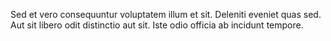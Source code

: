 Sed et vero consequuntur voluptatem illum et sit.
Deleniti eveniet quas sed.
Aut sit libero odit distinctio aut sit.
Iste odio officia ab incidunt tempore.